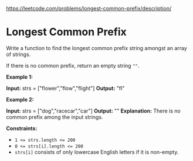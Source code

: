 https://leetcode.com/problems/longest-common-prefix/description/ 
 # Longest Common Prefix 

  Write a function to find the longest common prefix string amongst an array of strings.

If there is no common prefix, return an empty string `""`.

**Example 1:**

**Input:** strs = \["flower","flow","flight"\]
**Output:** "fl"

**Example 2:**

**Input:** strs = \["dog","racecar","car"\]
**Output:** ""
**Explanation:** There is no common prefix among the input strings.

**Constraints:**

*   `1 <= strs.length <= 200`
*   `0 <= strs[i].length <= 200`
*   `strs[i]` consists of only lowercase English letters if it is non-empty.